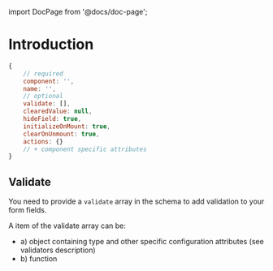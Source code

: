 import DocPage from '@docs/doc-page';

<DocPage>

# Introduction

```jsx
{
    // required
    component: '',
    name: '',
    // optional
    validate: [],
    clearedValue: null,
    hideField: true,
    initializeOnMount: true,
    clearOnUnmount: true,
    actions: {}
    // + component specific attributes
}
```

## Validate

You need to provide a `validate` array in the schema to add validation to your form fields.

A item of the validate array can be:
* a) object containing type and other specific configuration attributes (see validators description)
* b) function

</DocPage>
